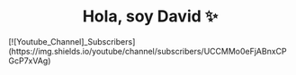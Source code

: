 <div align="center"> 
<h1 align="center"> Hola, soy David ✨</h1>
</div>
[![Youtube_Channel]_Subscribers](https://img.shields.io/youtube/channel/subscribers/UCCMMo0eFjABnxCPGcP7xVAg)

<!--
**DavidG1764/DavidG1764** is a ✨ _special_ ✨ repository because its `README.md` (this file) appears on your GitHub profile.

Here are some ideas to get you started:

- 🔭 I’m currently working on ...
- 🌱 I’m currently learning ...
- 👯 I’m looking to collaborate on ...
- 🤔 I’m looking for help with ...
- 💬 Ask me about ...
- 📫 How to reach me: ...
- 😄 Pronouns: ...
- ⚡ Fun fact: ...
-->
